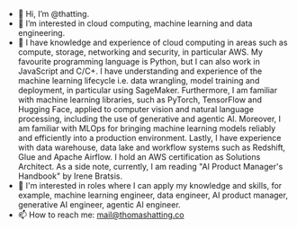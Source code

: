 - 👋 Hi, I’m @thatting.
- 👀 I’m interested in cloud computing, machine learning and data engineering. 
- 🌱 I have knowledge and experience of cloud computing in areas such as compute, storage, networking and security, in particular AWS. My favourite programming language is Python, but I can also work in JavaScript and C/C+. I have understanding and experience of the machine learning lifecycle i.e. data wrangling, model training and deployment, in particular using SageMaker. Furthermore, I am familiar with machine learning libraries, such as PyTorch, TensorFlow and Hugging Face, applied to computer vision and natural language processing, including the use of generative and agentic AI. Moreover, I am familiar with MLOps for bringing machine learning models reliably and efficiently into a production environment. Lastly, I have experience with data warehouse, data lake and workflow systems such as Redshift, Glue and Apache Airflow. I hold an AWS certification as Solutions Architect. As a side note, currently, I am reading "AI Product Manager's Handbook" by Irene Bratsis. 
- 💞️ I'm interested in roles where I can apply my knowledge and skills, for example, machine learning engineer, data engineer, AI product manager, generative AI engineer, agentic AI engineer. 
- 📫 How to reach me: mail@thomashatting.co

<!---
thatting/thatting is a ✨ special ✨ repository because its `README.md` (this file) appears on your GitHub profile.
You can click the Preview link to take a look at your changes.
--->
